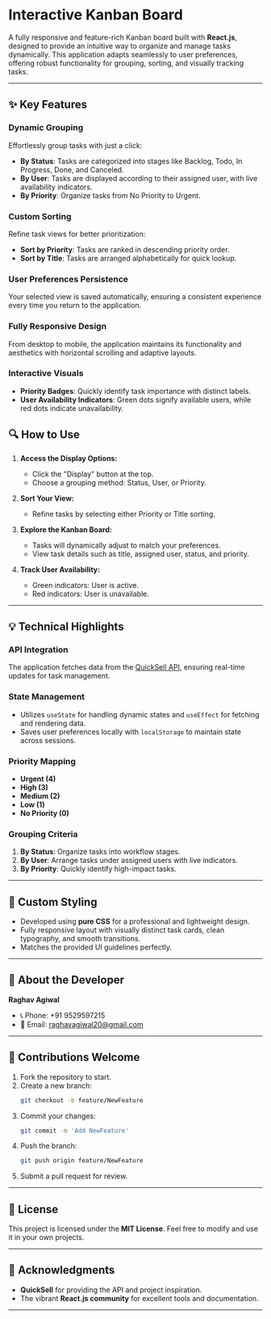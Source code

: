 # **Interactive Kanban Board**

A fully responsive and feature-rich Kanban board built with **React.js**, designed to provide an intuitive way to organize and manage tasks dynamically. This application adapts seamlessly to user preferences, offering robust functionality for grouping, sorting, and visually tracking tasks.

---

## **✨ Key Features**

### **Dynamic Grouping**

Effortlessly group tasks with just a click:

- **By Status**: Tasks are categorized into stages like Backlog, Todo, In Progress, Done, and Canceled.
- **By User**: Tasks are displayed according to their assigned user, with live availability indicators.
- **By Priority**: Organize tasks from No Priority to Urgent.

### **Custom Sorting**

Refine task views for better prioritization:

- **Sort by Priority**: Tasks are ranked in descending priority order.
- **Sort by Title**: Tasks are arranged alphabetically for quick lookup.

### **User Preferences Persistence**

Your selected view is saved automatically, ensuring a consistent experience every time you return to the application.

### **Fully Responsive Design**

From desktop to mobile, the application maintains its functionality and aesthetics with horizontal scrolling and adaptive layouts.

### **Interactive Visuals**

- **Priority Badges**: Quickly identify task importance with distinct labels.
- **User Availability Indicators**: Green dots signify available users, while red dots indicate unavailability.

## **🔍 How to Use**

1. **Access the Display Options:**

   - Click the "Display" button at the top.
   - Choose a grouping method: Status, User, or Priority.

2. **Sort Your View:**

   - Refine tasks by selecting either Priority or Title sorting.

3. **Explore the Kanban Board:**

   - Tasks will dynamically adjust to match your preferences.
   - View task details such as title, assigned user, status, and priority.

4. **Track User Availability:**
   - Green indicators: User is active.
   - Red indicators: User is unavailable.

---

## **💡 Technical Highlights**

### **API Integration**

The application fetches data from the [QuickSell API](https://api.quicksell.co/v1/internal/frontend-assignment), ensuring real-time updates for task management.

### **State Management**

- Utilizes `useState` for handling dynamic states and `useEffect` for fetching and rendering data.
- Saves user preferences locally with `localStorage` to maintain state across sessions.

### **Priority Mapping**

- **Urgent (4)**
- **High (3)**
- **Medium (2)**
- **Low (1)**
- **No Priority (0)**

### **Grouping Criteria**

1. **By Status**: Organize tasks into workflow stages.
2. **By User**: Arrange tasks under assigned users with live indicators.
3. **By Priority**: Quickly identify high-impact tasks.

---

## **🎨 Custom Styling**

- Developed using **pure CSS** for a professional and lightweight design.
- Fully responsive layout with visually distinct task cards, clean typography, and smooth transitions.
- Matches the provided UI guidelines perfectly.

---

## **👤 About the Developer**

**Raghav Agiwal**

- 📞 Phone: +91 9529597215
- 📧 Email: [raghavagiwal20@gmail.com](mailto:raghavagiwal20@gmail.com)

---

## **🤝 Contributions Welcome**

1. Fork the repository to start.
2. Create a new branch:
   ```bash
   git checkout -b feature/NewFeature
   ```
3. Commit your changes:
   ```bash
   git commit -m 'Add NewFeature'
   ```
4. Push the branch:
   ```bash
   git push origin feature/NewFeature
   ```
5. Submit a pull request for review.

---

## **📜 License**

This project is licensed under the **MIT License**. Feel free to modify and use it in your own projects.

---

## **🙏 Acknowledgments**

- **QuickSell** for providing the API and project inspiration.
- The vibrant **React.js community** for excellent tools and documentation.

---

